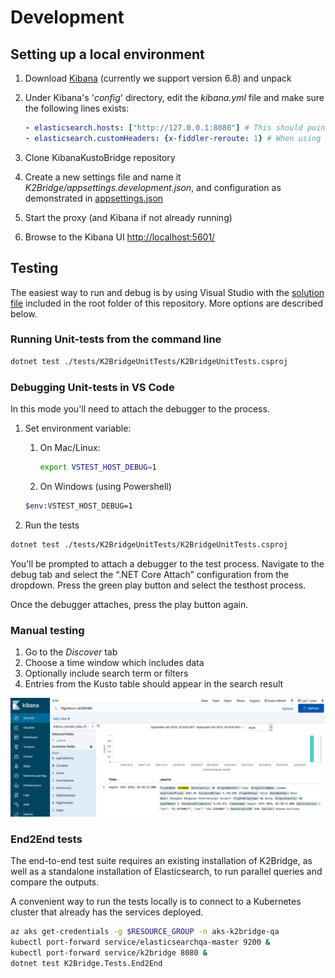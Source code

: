 # Development

## Setting up a local environment

1. Download [Kibana](https://www.elastic.co/downloads/past-releases/kibana-6-8-1) (currently we support version 6.8) and unpack
1. Under Kibana's '*config*' directory, edit the *kibana.yml* file and make sure the following lines exists:

    ```yaml
    - elasticsearch.hosts: ["http://127.0.0.1:8080"] # This should point to your local HTTP sniffer (like fiddler) or directly to your local bridge
    - elasticsearch.customHeaders: {x-fiddler-reroute: 1} # When using fiddler in proxy mode this helps avoid unwanted reroutes of the requests. It won't harm to have it always.
    ```

1. Clone KibanaKustoBridge repository
1. Create a new settings file and name it _K2Bridge/appsettings.development.json_, and configuration as demonstrated in [appsettings.json](../K2Bridge/appsettings.json)
1. Start the proxy (and Kibana if not already running)
1. Browse to the Kibana UI [http://localhost:5601/](http://localhost:5601/)

## Testing

The easiest way to run and debug is by using Visual Studio with the [solution file](./KibanaKustoBridge.sln) included in the root folder of this repository.
More options are described below.

### Running Unit-tests from the command line

```sh
dotnet test ./tests/K2BridgeUnitTests/K2BridgeUnitTests.csproj
```

### Debugging Unit-tests in VS Code

In this mode you'll need to attach the debugger to the process.

1. Set environment variable:
    1. On Mac/Linux:

        ```sh
        export VSTEST_HOST_DEBUG=1
        ```

    1. On Windows (using Powershell)

    ```sh
    $env:VSTEST_HOST_DEBUG=1
    ```

1. Run the tests

```sh
dotnet test ./tests/K2BridgeUnitTests/K2BridgeUnitTests.csproj
```

You'll be prompted to attach a debugger to the test process.
Navigate to the debug tab and select the “.NET Core Attach” configuration from the dropdown.
Press the green play button and select the testhost process.

Once the debugger attaches, press the play button again.

### Manual testing

1. Go to the *Discover* tab
1. Choose a time window which includes data
1. Optionally include search term or filters
1. Entries from the Kusto table should appear in the search result

![Example](./images/search_example.png)

### End2End tests

The end-to-end test suite requires an existing installation of K2Bridge,
as well as a standalone installation of Elasticsearch,
to run parallel queries and compare the outputs.

A convenient way to run the tests locally is to connect to a Kubernetes
cluster that already has the services deployed.

```sh
az aks get-credentials -g $RESOURCE_GROUP -n aks-k2bridge-qa
kubectl port-forward service/elasticsearchqa-master 9200 &
kubectl port-forward service/k2bridge 8080 &
dotnet test K2Bridge.Tests.End2End
```
